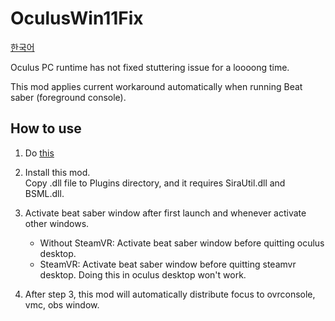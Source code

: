 # OculusWin11Fix

[한국어](./docs/README.ko.md)

Oculus PC runtime has not fixed stuttering issue for a loooong time.

This mod applies current workaround automatically when running Beat saber (foreground console).

## How to use

1. Do [this](https://www.reddit.com/r/oculus/comments/qq4b0h/windows_11_stutter_fix_finally_found_a_solution/)

2. Install this mod.<br />
Copy .dll file to Plugins directory, and it requires SiraUtil.dll and BSML.dll.

3. Activate beat saber window after first launch and whenever activate other windows.
    - Without SteamVR: Activate beat saber window before quitting oculus desktop.
    - SteamVR: Activate beat saber window before quitting steamvr desktop. Doing this in oculus desktop won't work.

4. After step 3, this mod will automatically distribute focus to ovrconsole, vmc, obs window.